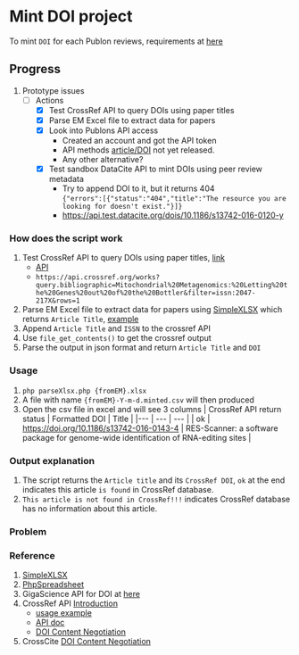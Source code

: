 # Mint DOI project
To mint `DOI` for each Publon reviews, requirements at [here](https://docs.google.com/document/d/1CopK9e9QclOd91WRN1LREEBefMDb5cWoHiElj3IfKLc/edit#heading=h.njljz7framco)

## Progress
1. Prototype issues
    - [ ] Actions
        - [x] Test CrossRef API to query DOIs using paper titles  
        - [x] Parse EM Excel file to extract data for papers  
        - [x] Look into Publons API access  
            - Created an account and got the API token  
            - API methods [article/DOI](https://publons.com/api/v2/) not yet released.  
            - Any other alternative?  
        - [x] Test sandbox DataCite API to mint DOIs using peer review metadata
            - Try to append DOI to it, but it returns 404  
              `{"errors":[{"status":"404","title":"The resource you are looking for doesn't exist."}]}`
            - https://api.test.datacite.org/dois/10.1186/s13742-016-0120-y

  
    
### How does the script work
1. Test CrossRef API to query DOIs using paper titles, [link](https://www.crossref.org/education/retrieve-metadata/rest-api/a-non-technical-introduction-to-our-api/)
    - [API](https://github.com/CrossRef/rest-api-doc#queries)
    - `https://api.crossref.org/works?query.bibliographic=Mitochondrial%20Metagenomics:%20Letting%20the%20Genes%20out%20of%20the%20Bottler&filter=issn:2047-217X&rows=1`
2. Parse EM Excel file to extract data for papers using [SimpleXLSX](https://github.com/shuchkin/simplexlsx) which returns `Article Title`, [example](https://ssaurel.medium.com/parsing-microsoft-excel-files-in-php-easily-2b68c70ee3be#:~:text=Parsing%20The%20Excel%20File%20In%20PHP&text=First%20step%20is%20to%20include,parsed%20from%20the%20Excel%20file.)  
3. Append `Article Title` and `ISSN` to the crossref API  
4. Use `file_get_contents()` to get the crossref output  
5. Parse the output in json format and return  `Article Title` and `DOI`  


### Usage
1. `php parseXlsx.php {fromEM}.xlsx `  
2.  A file with name `{fromEM}-Y-m-d.minted.csv` will then produced  
3.  Open the csv file in excel and will see 3 columns
| CrossRef API return status | Formatted DOI | Title |
|--- | --- | --- |
| ok | https://doi.org/10.1186/s13742-016-0143-4 | RES-Scanner: a software package for genome-wide identification of RNA-editing sites |

### Output explanation
1. The script returns the `Article title` and its `CrossRef DOI`, `ok` at the end indicates this article `is found` in CrossRef database.  
2. `This article is not found in CrossRef!!!` indicates CrossRef database has no information about this article.  

### Problem

### Reference
1. [SimpleXLSX](https://github.com/shuchkin/simplexlsx)
2. [PhpSpreadsheet](https://github.com/PHPOffice/PhpSpreadsheet)
3. GigaScience API for DOI at [here](http://gigadb.org/site/help)
4. CrossRef API [Introduction](https://www.crossref.org/education/retrieve-metadata/)   
    - [usage example](https://www.crossref.org/education/retrieve-metadata/rest-api/a-non-technical-introduction-to-our-api/)  
    - [API doc](https://github.com/CrossRef/rest-api-doc)  
    - [DOI Content Negotiation](https://citation.crosscite.org/docs.html)
5. CrossCite [DOI Content Negotiation](https://citation.crosscite.org/docs.html)  
